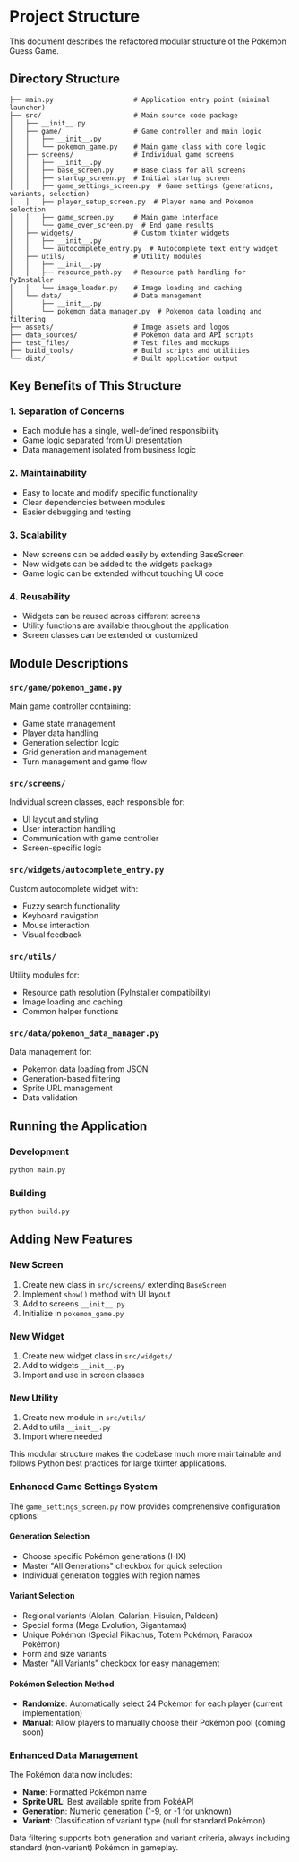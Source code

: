 # Project Structure

This document describes the refactored modular structure of the Pokemon Guess Game.

## Directory Structure

```
├── main.py                    # Application entry point (minimal launcher)
├── src/                       # Main source code package
│   ├── __init__.py
│   ├── game/                  # Game controller and main logic
│   │   ├── __init__.py
│   │   └── pokemon_game.py    # Main game class with core logic
│   ├── screens/               # Individual game screens
│   │   ├── __init__.py
│   │   ├── base_screen.py     # Base class for all screens
│   │   ├── startup_screen.py  # Initial startup screen
│   │   ├── game_settings_screen.py  # Game settings (generations, variants, selection)
│   │   ├── player_setup_screen.py  # Player name and Pokemon selection
│   │   ├── game_screen.py     # Main game interface
│   │   └── game_over_screen.py  # End game results
│   ├── widgets/               # Custom tkinter widgets
│   │   ├── __init__.py
│   │   └── autocomplete_entry.py  # Autocomplete text entry widget
│   ├── utils/                 # Utility modules
│   │   ├── __init__.py
│   │   ├── resource_path.py   # Resource path handling for PyInstaller
│   │   └── image_loader.py    # Image loading and caching
│   └── data/                  # Data management
│       ├── __init__.py
│       └── pokemon_data_manager.py  # Pokemon data loading and filtering
├── assets/                    # Image assets and logos
├── data_sources/              # Pokemon data and API scripts
├── test_files/                # Test files and mockups
├── build_tools/               # Build scripts and utilities
└── dist/                      # Built application output
```

## Key Benefits of This Structure

### 1. **Separation of Concerns**
- Each module has a single, well-defined responsibility
- Game logic separated from UI presentation
- Data management isolated from business logic

### 2. **Maintainability**
- Easy to locate and modify specific functionality
- Clear dependencies between modules
- Easier debugging and testing

### 3. **Scalability**
- New screens can be added easily by extending BaseScreen
- New widgets can be added to the widgets package
- Game logic can be extended without touching UI code

### 4. **Reusability**
- Widgets can be reused across different screens
- Utility functions are available throughout the application
- Screen classes can be extended or customized

## Module Descriptions

### `src/game/pokemon_game.py`
Main game controller containing:
- Game state management
- Player data handling
- Generation selection logic
- Grid generation and management
- Turn management and game flow

### `src/screens/`
Individual screen classes, each responsible for:
- UI layout and styling
- User interaction handling
- Communication with game controller
- Screen-specific logic

### `src/widgets/autocomplete_entry.py`
Custom autocomplete widget with:
- Fuzzy search functionality
- Keyboard navigation
- Mouse interaction
- Visual feedback

### `src/utils/`
Utility modules for:
- Resource path resolution (PyInstaller compatibility)
- Image loading and caching
- Common helper functions

### `src/data/pokemon_data_manager.py`
Data management for:
- Pokemon data loading from JSON
- Generation-based filtering
- Sprite URL management
- Data validation

## Running the Application

### Development
```bash
python main.py
```

### Building
```bash
python build.py
```

## Adding New Features

### New Screen
1. Create new class in `src/screens/` extending `BaseScreen`
2. Implement `show()` method with UI layout
3. Add to screens `__init__.py`
4. Initialize in `pokemon_game.py`

### New Widget
1. Create new widget class in `src/widgets/`
2. Add to widgets `__init__.py`
3. Import and use in screen classes

### New Utility
1. Create new module in `src/utils/`
2. Add to utils `__init__.py`
3. Import where needed

This modular structure makes the codebase much more maintainable and follows Python best practices for large tkinter applications.

### Enhanced Game Settings System

The `game_settings_screen.py` now provides comprehensive configuration options:

#### Generation Selection
- Choose specific Pokémon generations (I-IX)
- Master "All Generations" checkbox for quick selection
- Individual generation toggles with region names

#### Variant Selection
- Regional variants (Alolan, Galarian, Hisuian, Paldean)
- Special forms (Mega Evolution, Gigantamax)
- Unique Pokémon (Special Pikachus, Totem Pokémon, Paradox Pokémon)
- Form and size variants
- Master "All Variants" checkbox for easy management

#### Pokémon Selection Method
- **Randomize**: Automatically select 24 Pokémon for each player (current implementation)
- **Manual**: Allow players to manually choose their Pokémon pool (coming soon)

### Enhanced Data Management

The Pokémon data now includes:
- **Name**: Formatted Pokémon name
- **Sprite URL**: Best available sprite from PokéAPI
- **Generation**: Numeric generation (1-9, or -1 for unknown)
- **Variant**: Classification of variant type (null for standard Pokémon)

Data filtering supports both generation and variant criteria, always including standard (non-variant) Pokémon in gameplay.
